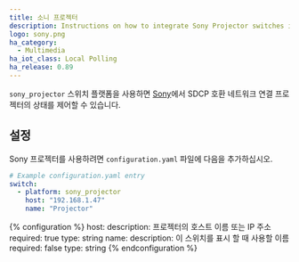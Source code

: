 ```yaml
---
title: 소니 프로젝터
description: Instructions on how to integrate Sony Projector switches into Home Assistant.
logo: sony.png
ha_category:
  - Multimedia
ha_iot_class: Local Polling
ha_release: 0.89
---
```


`sony_projector` 스위치 플랫폼을 사용하면 [Sony](https://www.sony.com/)에서 SDCP 호환 네트워크 연결 프로젝터의 상태를 제어할 수 있습니다.

## 설정

Sony 프로젝터를 사용하려면 `configuration.yaml` 파일에 다음을 추가하십시오.

```yaml
# Example configuration.yaml entry
switch:
  - platform: sony_projector
    host: "192.168.1.47"
    name: "Projector"
```

{% configuration %}
host:
  description: 프로젝터의 호스트 이름 또는 IP 주소
  required: true
  type: string
name:
  description: 이 스위치를 표시 할 때 사용할 이름
  required: false
  type: string
{% endconfiguration %}
